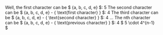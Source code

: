 Well, the first character can be $ {a, b, c, d, e} $: 5 
The second character can be $ {a, b, c, d, e} - { \text{first character} } $: 4 
The third character can be $ {a, b, c, d, e} - { \text{second character} } $: 4 
... 
The nth character can be $ {a, b, c, d, e} - { \text{previous character} } $: 4 
$ 5 \cdot 4^{n-1} $
